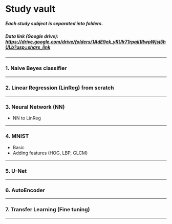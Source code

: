 # Study vault
##### Each study subject is separated into folders.
##### Data link (Google drive): https://drive.google.com/drive/folders/1AdE9ek_yRUlr71rpaji1RwpWjsj5hULb?usp=share_link
---
### 1. Naive Beyes classifier
---
### 2. Linear Regression (LinReg) from scratch
---
### 3. Neural Network (NN)
 - NN to LinReg
---
### 4. MNIST
 - Basic
 - Adding features (HOG, LBP, GLCM)
---
### 5. U-Net
---
### 6. AutoEncoder
---
### 7. Transfer Learning (Fine tuning)
---
